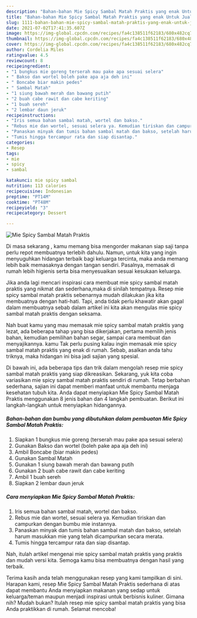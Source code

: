 ```yaml
---
description: "Bahan-bahan Mie Spicy Sambal Matah Praktis yang enak Untuk Jualan"
title: "Bahan-bahan Mie Spicy Sambal Matah Praktis yang enak Untuk Jualan"
slug: 1111-bahan-bahan-mie-spicy-sambal-matah-praktis-yang-enak-untuk-jualan
date: 2021-07-02T17:41:35.607Z
image: https://img-global.cpcdn.com/recipes/fa4c138511f62183/680x482cq70/mie-spicy-sambal-matah-praktis-foto-resep-utama.jpg
thumbnail: https://img-global.cpcdn.com/recipes/fa4c138511f62183/680x482cq70/mie-spicy-sambal-matah-praktis-foto-resep-utama.jpg
cover: https://img-global.cpcdn.com/recipes/fa4c138511f62183/680x482cq70/mie-spicy-sambal-matah-praktis-foto-resep-utama.jpg
author: Cordelia Miles
ratingvalue: 4.5
reviewcount: 8
recipeingredient:
- "1 bungkus mie goreng terserah mau pake apa sesuai selera"
- " Bakso dan wortel boleh pake apa aja deh ini"
- " Boncabe biar makin pedes"
- " Sambal Matah"
- "1 siung bawah merah dan bawang putih"
- "2 buah cabe rawit dan cabe keriting"
- "1 buah sereh"
- "2 lembar daun jeruk"
recipeinstructions:
- "Iris semua bahan sambal matah, wortel dan bakso."
- "Rebus mie dan wortel, sesuai selera ya. Kemudian tiriskan dan campurkan dengan bumbu mie instannya."
- "Panaskan minyak dan tumis bahan sambal matah dan bakso, setelah harum masukkan mie yang telah dicampurkan secara merata."
- "Tumis hingga tercampur rata dan siap disantap."
categories:
- Resep
tags:
- mie
- spicy
- sambal

katakunci: mie spicy sambal 
nutrition: 113 calories
recipecuisine: Indonesian
preptime: "PT14M"
cooktime: "PT48M"
recipeyield: "3"
recipecategory: Dessert

---
```



![Mie Spicy Sambal Matah Praktis](https://img-global.cpcdn.com/recipes/fa4c138511f62183/680x482cq70/mie-spicy-sambal-matah-praktis-foto-resep-utama.jpg)

Di masa  sekarang , kamu memang bisa mengorder makanan siap saji tanpa perlu repot membuatnya terlebih dahulu. Namun, untuk kita yang ingin menyuguhkan hidangan terbaik bagi keluarga tercinta, maka anda memang lebih baik memasaknya dengan tangan sendiri. Pasalnya, memasak di rumah lebih higienis serta bisa menyesuaikan sesuai kesukaan keluarga.

Jika anda lagi mencari inspirasi cara membuat mie spicy sambal matah praktis yang nikmat dan sederhana,maka di sinilah tempatnya. Resep mie spicy sambal matah praktis  sebenarnya mudah dilakukan jika kita membuatnya dengan hati-hati. Tapi, anda tidak perlu khawatir akan gagal dalam membuatnya 
sebab dalam artikel ini kita akan mengulas mie spicy sambal matah praktis dengan seksama.  



Nah buat kamu yang mau memasak mie spicy sambal matah praktis yang lezat, ada beberapa tahap yang bisa dikerjakan, pertama memilih jenis bahan, kemudian pemilihan bahan segar, sampai cara membuat dan menyajikannya. kamu Tak perlu pusing kalau ingin memasak mie spicy sambal matah praktis yang enak di rumah. Sebab, asalkan anda  tahu triknya, maka hidangan ini bisa jadi sajian yang spesial.

Di bawah ini, ada beberapa tips dan trik dalam mengolah resep mie spicy sambal matah praktis yang siap dikreasikan. Sekarang, yuk kita coba variasikan mie spicy sambal matah praktis sendiri di rumah. Tetap berbahan sederhana, sajian ini dapat memberi manfaat untuk membantu menjaga kesehatan tubuh kita. Anda dapat menyiapkan Mie Spicy Sambal Matah Praktis menggunakan 8 jenis bahan dan 4 langkah pembuatan. Berikut ini langkah-langkah untuk menyiapkan hidangannya.

<!--inarticleads1-->

##### Bahan-bahan dan bumbu yang dibutuhkan dalam pembuatan Mie Spicy Sambal Matah Praktis:

1. Siapkan 1 bungkus mie goreng (terserah mau pake apa sesuai selera)
1. Gunakan  Bakso dan wortel (boleh pake apa aja deh ini)
1. Ambil  Boncabe (biar makin pedes)
1. Gunakan  Sambal Matah
1. Gunakan 1 siung bawah merah dan bawang putih
1. Gunakan 2 buah cabe rawit dan cabe keriting
1. Ambil 1 buah sereh
1. Siapkan 2 lembar daun jeruk




<!--inarticleads2-->

##### Cara menyiapkan Mie Spicy Sambal Matah Praktis:

1. Iris semua bahan sambal matah, wortel dan bakso.
1. Rebus mie dan wortel, sesuai selera ya. Kemudian tiriskan dan campurkan dengan bumbu mie instannya.
1. Panaskan minyak dan tumis bahan sambal matah dan bakso, setelah harum masukkan mie yang telah dicampurkan secara merata.
1. Tumis hingga tercampur rata dan siap disantap.




Nah, itulah artikel mengenai  mie spicy sambal matah praktis  yang praktis dan mudah versi kita. Semoga kamu bisa membuatnya dengan hasil yang terbaik. 

Terima kasih anda telah menggunakan resep yang kami tampilkan di sini. Harapan kami, resep  Mie Spicy Sambal Matah Praktis sederhana di atas dapat membantu Anda menyiapkan makanan yang sedap untuk keluarga/teman maupun menjadi inspirasi untuk berbisnis kuliner. Gimana nih? Mudah bukan? Itulah resep mie spicy sambal matah praktis yang bisa Anda praktikkan di rumah. Selamat mencoba!

